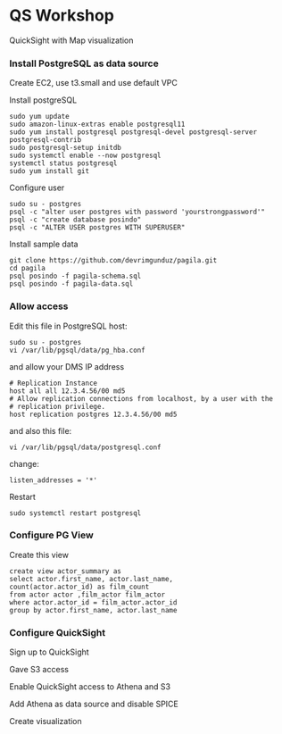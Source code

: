 # QS Workshop

QuickSight with Map visualization


### Install PostgreSQL as data source

Create EC2, use t3.small and use default VPC


Install postgreSQL
```
sudo yum update
sudo amazon-linux-extras enable postgresql11
sudo yum install postgresql postgresql-devel postgresql-server postgresql-contrib
sudo postgresql-setup initdb
sudo systemctl enable --now postgresql 
systemctl status postgresql
sudo yum install git
```

Configure user
```
sudo su - postgres
psql -c "alter user postgres with password 'yourstrongpassword'"
psql -c "create database posindo"
psql -c "ALTER USER postgres WITH SUPERUSER"
```

Install sample data
```
git clone https://github.com/devrimgunduz/pagila.git
cd pagila 
psql posindo -f pagila-schema.sql
psql posindo -f pagila-data.sql
```

### Allow access 

Edit this file in PostgreSQL host:
```
sudo su - postgres 
vi /var/lib/pgsql/data/pg_hba.conf
```
and allow your DMS IP address
```
# Replication Instance
host all all 12.3.4.56/00 md5
# Allow replication connections from localhost, by a user with the
# replication privilege.
host replication postgres 12.3.4.56/00 md5
```
and also this file:
```
vi /var/lib/pgsql/data/postgresql.conf
```

change:
```
listen_addresses = '*'

```

Restart
```
sudo systemctl restart postgresql
```

### Configure PG View

Create this view

```
create view actor_summary as 
select actor.first_name, actor.last_name,
count(actor.actor_id) as film_count
from actor actor ,film_actor film_actor
where actor.actor_id = film_actor.actor_id
group by actor.first_name, actor.last_name
```

### Configure QuickSight
Sign up to QuickSight 

Gave S3 access 

Enable QuickSight access to Athena and S3

Add Athena as data source and disable SPICE

Create visualization
